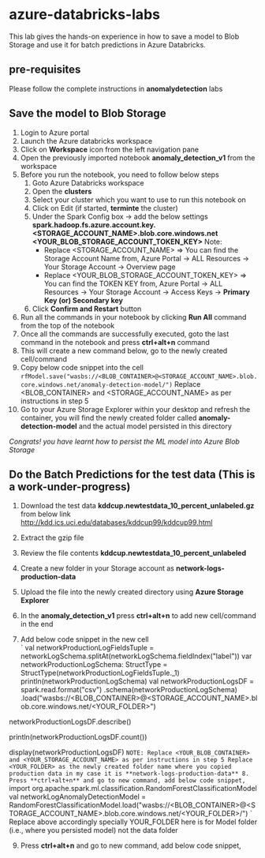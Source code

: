 # azure-databricks-labs
This lab gives the hands-on experience in how to save a model to Blob Storage and use it for batch predictions in Azure Databricks.

## pre-requisites
Please follow the complete instructions in **anomalydetection** labs

## Save the model to Blob Storage

1. Login to Azure portal
2. Launch the Azure databricks workspace
3. Click on **Workspace** icon from the left navigation pane 
4. Open the previously imported notebook **anomaly_detection_v1** from the workspace 
5. Before you run the notebook, you need to follow below steps
    1. Goto Azure Databricks workspace
    2. Open the **clusters**
    3. Select your cluster which you want to use to run this notebook on
    4. Click on Edit (if started, **terminte** the cluster)
    5. Under the Spark Config box -> add the below settings **spark.hadoop.fs.azure.account.key.<STORAGE_ACCOUNT_NAME>.blob.core.windows.net <YOUR_BLOB_STORAGE_ACCOUNT_TOKEN_KEY>**
    Note: 
        * Replace <STORAGE_ACCOUNT_NAME> => You can find the Storage Account Name from, Azure Portal -> ALL Resources -> Your Storage Account -> Overview page
        * Replace <YOUR_BLOB_STORAGE_ACCOUNT_TOKEN_KEY> => You can find the TOKEN KEY from, Azure Portal -> ALL Resources -> Your Storage Account -> Access Keys -> **Primary Key (or) Secondary key**
    6. Click **Confirm and Restart** button 
6. Run all the commands in your notebook by clicking **Run All** command from the top of the notebook
7. Once all the commands are successfully executed, goto the last command in the notebook and press **ctrl+alt+n** command
8. This will create a new command below, go to the newly created cell/command 
9. Copy below code snippet into the cell   
`
rfModel.save("wasbs://<BLOB_CONTAINER>@<STORAGE_ACCOUNT_NAME>.blob.core.windows.net/anomaly-detection-model/")
`
Replace <BLOB_CONTAINER> and <STORAGE_ACCOUNT_NAME> as per instructions in step 5
10. Go to your Azure Storage Explorer within your desktop and refresh the container, you will find the newly created folder called **anomaly-detection-model** and the actual model persisted in this directory

*Congrats! you have learnt how to persist the ML model into Azure Blob Storage* 

## Do the Batch Predictions for the test data (This is a work-under-progress)

1. Download the test data **kddcup.newtestdata_10_percent_unlabeled.gz** from below link  
http://kdd.ics.uci.edu/databases/kddcup99/kddcup99.html 
 
2. Extract the gzip file
3. Review the file contents **kddcup.newtestdata_10_percent_unlabeled** 
4. Create a new folder in your Storage account as **network-logs-production-data**
5. Upload the file into the newly created directory using **Azure Storage Explorer**
6. In the **anomaly_detection_v1** press **ctrl+alt+n** to add new cell/command in the end
7. Add below code snippet in the new cell  
`
val networkProductionLogFieldsTuple = networkLogSchema.splitAt(networkLogSchema.fieldIndex("label"))
var networkProductionLogSchema: StructType = StructType(networkProductionLogFieldsTuple._1)
println(networkProductionLogSchema)
val networkProductionLogsDF = spark.read.format("csv") 
  .schema(networkProductionLogSchema)
  .load("wasbs://<BLOB_CONTAINER>@<STORAGE_ACCOUNT_NAME>.blob.core.windows.net/<YOUR_FOLDER>")

networkProductionLogsDF.describe()

println(networkProductionLogsDF.count())

display(networkProductionLogsDF)
`
NOTE: Replace <YOUR_BLOB_CONTAINER> and <YOUR_STORAGE_ACCOUNT_NAME> as per instructions in step 5
      Replace <YOUR_FOLDER> as the newly created folder name where you copied production data in my case it is **network-logs-production-data**
8. Press **ctrl+alt+n** and go to new command, add below code snippet,
`
import org.apache.spark.ml.classification.RandomForestClassificationModel
val networkLogAnomalyDetectionModel = RandomForestClassificationModel.load("wasbs://<BLOB_CONTAINER>@<STORAGE_ACCOUNT_NAME>.blob.core.windows.net/<YOUR_FOLDER>/")
`
Replace above accordingly specially YOUR_FOLDER here is for Model folder (i.e., where you persisted model) not the data folder

9. Press **ctrl+alt+n** and go to new command, add below code snippet,